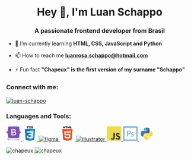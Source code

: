 <h1 align="center">Hey 👋, I'm Luan Schappo</h1>
<h3 align="center">A passionate frontend developer from Brasil</h3>

- 🌱 I’m currently learning **HTML, CSS, JavaScript and Python**

- 📫 How to reach me **luanrosa.schappo@hotmail.com**

- ⚡ Fun fact **"Chapeux" is the first version of my surname "Schappo"**

<h3 align="left">Connect with me:</h3>
<p align="left">
<a href="https://linkedin.com/in/luan-schappo" target="blank"><img align="center" src="https://raw.githubusercontent.com/rahuldkjain/github-profile-readme-generator/master/src/images/icons/Social/linked-in-alt.svg" alt="luan-schappo" height="30" width="40" /></a>
</p>

<h3 align="left">Languages and Tools:</h3>
<p align="left"> <a href="https://getbootstrap.com" target="_blank" rel="noreferrer"> <img src="https://raw.githubusercontent.com/devicons/devicon/master/icons/bootstrap/bootstrap-plain-wordmark.svg" alt="bootstrap" width="40" height="40"/> </a> <a href="https://www.w3schools.com/css/" target="_blank" rel="noreferrer"> <img src="https://raw.githubusercontent.com/devicons/devicon/master/icons/css3/css3-original-wordmark.svg" alt="css3" width="40" height="40"/> </a> <a href="https://www.figma.com/" target="_blank" rel="noreferrer"> <img src="https://www.vectorlogo.zone/logos/figma/figma-icon.svg" alt="figma" width="40" height="40"/> </a> <a href="https://www.w3.org/html/" target="_blank" rel="noreferrer"> <img src="https://raw.githubusercontent.com/devicons/devicon/master/icons/html5/html5-original-wordmark.svg" alt="html5" width="40" height="40"/> </a> <a href="https://www.adobe.com/in/products/illustrator.html" target="_blank" rel="noreferrer"> <img src="https://www.vectorlogo.zone/logos/adobe_illustrator/adobe_illustrator-icon.svg" alt="illustrator" width="40" height="40"/> </a> <a href="https://developer.mozilla.org/en-US/docs/Web/JavaScript" target="_blank" rel="noreferrer"> <img src="https://raw.githubusercontent.com/devicons/devicon/master/icons/javascript/javascript-original.svg" alt="javascript" width="40" height="40"/> </a> <a href="https://www.photoshop.com/en" target="_blank" rel="noreferrer"> <img src="https://raw.githubusercontent.com/devicons/devicon/master/icons/photoshop/photoshop-line.svg" alt="photoshop" width="40" height="40"/> </a> <a href="https://www.python.org" target="_blank" rel="noreferrer"> <img src="https://raw.githubusercontent.com/devicons/devicon/master/icons/python/python-original.svg" alt="python" width="40" height="40"/> </a> </p>

<p><img height="180em" src="https://github-readme-stats.vercel.app/api/top-langs?username=chapeux&show_icons=true&theme=tokyonight&title_color=ffffff&text_color=ffffff&bg_color=000000&hide_border=true&locale=en&layout=compact" alt="chapeux" />

<img height="180em" src="https://github-readme-stats.vercel.app/api?username=chapeux&show_icons=true&theme=tokyonight&title_color=ffffff&text_color=ffffff&bg_color=000000&hide_border=true&locale=en" alt="chapeux" />
</p>
